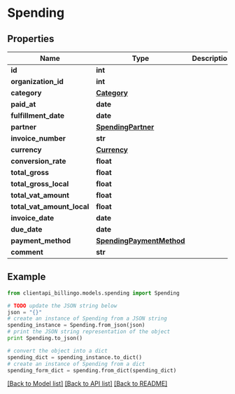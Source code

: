 # Spending


## Properties
Name | Type | Description | Notes
------------ | ------------- | ------------- | -------------
**id** | **int** |  | [optional] 
**organization_id** | **int** |  | [optional] 
**category** | [**Category**](Category.md) |  | [optional] 
**paid_at** | **date** |  | [optional] 
**fulfillment_date** | **date** |  | [optional] 
**partner** | [**SpendingPartner**](SpendingPartner.md) |  | [optional] 
**invoice_number** | **str** |  | [optional] 
**currency** | [**Currency**](Currency.md) |  | [optional] 
**conversion_rate** | **float** |  | [optional] 
**total_gross** | **float** |  | [optional] 
**total_gross_local** | **float** |  | [optional] 
**total_vat_amount** | **float** |  | [optional] 
**total_vat_amount_local** | **float** |  | [optional] 
**invoice_date** | **date** |  | [optional] 
**due_date** | **date** |  | [optional] 
**payment_method** | [**SpendingPaymentMethod**](SpendingPaymentMethod.md) |  | [optional] 
**comment** | **str** |  | [optional] 

## Example

```python
from clientapi_billingo.models.spending import Spending

# TODO update the JSON string below
json = "{}"
# create an instance of Spending from a JSON string
spending_instance = Spending.from_json(json)
# print the JSON string representation of the object
print Spending.to_json()

# convert the object into a dict
spending_dict = spending_instance.to_dict()
# create an instance of Spending from a dict
spending_form_dict = spending.from_dict(spending_dict)
```
[[Back to Model list]](../README.md#documentation-for-models) [[Back to API list]](../README.md#documentation-for-api-endpoints) [[Back to README]](../README.md)


